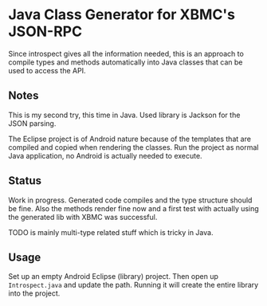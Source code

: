Java Class Generator for XBMC's JSON-RPC
========================================

Since introspect gives all the information needed, this is an approach to
compile types and methods automatically into Java classes that can be used to
access the API.

Notes
-----

This is my second try, this time in Java. Used library is Jackson for the JSON
parsing.

The Eclipse project is of Android nature because of the templates that are
compiled and copied when rendering the classes. Run the project as normal
Java application, no Android is actually needed to execute.

Status
------

Work in progress. Generated code compiles and the type structure should be
fine. Also the methods render fine now and a first test with actually
using the generated lib with XBMC was successful.

TODO is mainly multi-type related stuff which is tricky in Java.

Usage
-----

Set up an empty Android Eclipse (library) project. Then open up `Introspect.java`
and update the path. Running it will create the entire library into the project. 
